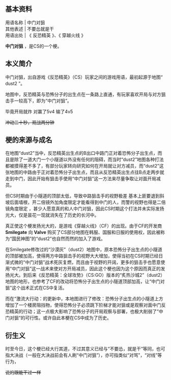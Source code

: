 **基本资料**  
---  
用语名称  |  中门对狙   
其他表述  |  不要怂就是干   
用语出处  |  《  反恐精英  》、《  穿越火线  》   
  
**中门对狙** ，是CS的一个梗。

##  本义简介

中门对狙，出自游戏《反恐精英》（CS）玩家之间的游戏用语，最初起源于地图“  dust2  ”。

地图中，反恐精英与恐怖分子的出生点在一条路上直通，有玩家喜欢开局与对方狙击手一较高下，即为“中门对狙”。

毕竟开局就炸 对赢了5v4 输了4v5

~~冲动二十秒，观战两分钟~~

##  梗的来源与成名

在地图“dust2”当中，反恐精英出生点的B出口中路门正对着恐怖分子出生点，而且是除了一道大门一个小隧道以外没有任何的阻碍，而当时“dust2”地图各种打法都被摸得差不多了，有部分玩家转向研究如何在开局就让对方减员，而“dust2”这张地图的中路由于正对着恐怖分子出生点，而且从反恐精英出生点往B点走两步就走到中门，因此开始有狙击手使用“中门对狙”这一方法来尽量争取让对面开局减员。

但CS时期由于小隧道的顶部太低，导致中路狙击手的视野极差
基本上匪要退到斜坡后面墙根，开二倍镜外加角度限定才能看得到中门的人，而警的视野也得是二倍镜角度限定
，甚少人愿意真的和人中门对狙，因此CS时期这个打法并未实际发扬光大，仅是昙花一现就消失在了历史的长河中。

真正使这个梗发扬光大的，是游戏《穿越火线》（CF）的出现。由于CF的开发商 **Smilegate** 向 **Valve**
购买了CS部分地图在韩服、国服和日服的使用权，因此被称为“国民神图”的“dust2”也自然而然的加入了游戏。

在Smilegate修改过的“沙漠灰”（dust2）地图中，原本恐怖分子出生点的小隧道的顶部被加高，使得两方中路狙击手的视野大大增加，使得当初在CS时期已经日渐式微的“中门对狙”战术死灰复燃，而且由于视野的开阔，更多的狙击手也愿意使用“中门对狙”这一战术来使对方开局减员，因此这个梗也因为这个原因而真正的发扬光大。到后来《反恐精英：全球攻势》（CS:GO）版本的“炙热沙城2”（dust2）地图的地形，也参考了CF的改动将恐怖分子出生点的小隧道顶部加高，让“中门对狙”这个战术正式在CS中复活。

而在“激流大行动：的更新中，本地图进行了修改：恐怖分子出生点的小隧道上方增加了一个楼房阻挡物，使得恐怖分子必须跳下阶梯才能对狙或是观察对面中门反恐精英的行动；这一点极大影响了恐怖分子的开局观察与部署，也极大削弱了”中门对狙“的可行性。或许自此本梗在CS中成为了历史。

##  衍生义

时至今日，这个梗已经大行其道，不过其意义已经与“不要怂，就是干”等同，也可指大决战（一般在大决战前会有人刷“中门对狙”），亦可指类似“对骂”，“对线”等行为，

~~说的跟能干过一样~~


